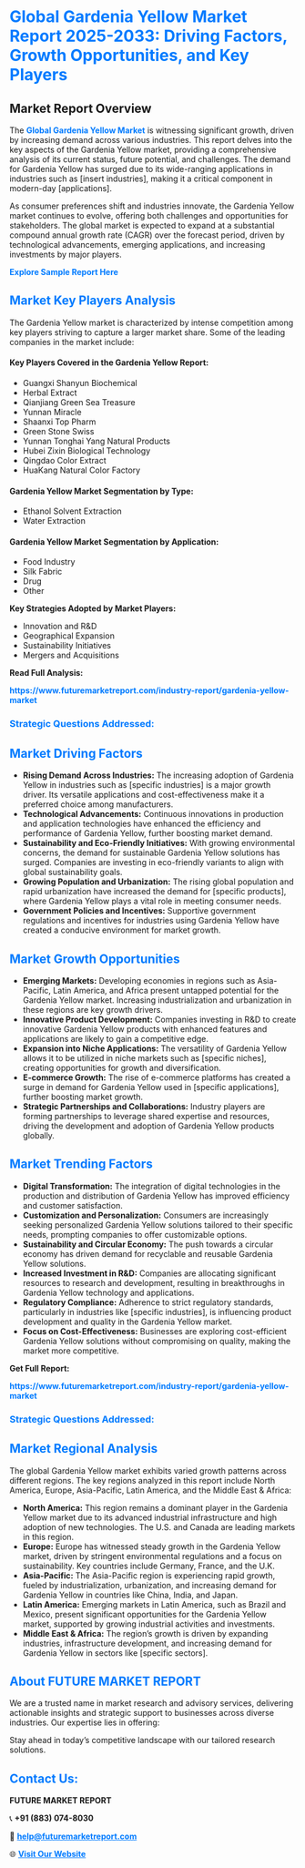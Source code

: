 <h1 style="color: #007BFF;">Global Gardenia Yellow Market Report 2025-2033: Driving Factors, Growth Opportunities, and Key Players</h1>

<section id="overview">
<h2>Market Report Overview</h2>
<p>The <a href="https://www.futuremarketreport.com/industry-report/gardenia-yellow-market" style="color: #007BFF; text-decoration: none;"><strong>Global Gardenia Yellow Market</strong></a> is witnessing significant growth, driven by increasing demand across various industries. This report delves into the key aspects of the Gardenia Yellow market, providing a comprehensive analysis of its current status, future potential, and challenges. The demand for Gardenia Yellow has surged due to its wide-ranging applications in industries such as [insert industries], making it a critical component in modern-day [applications].</p>
<p>As consumer preferences shift and industries innovate, the Gardenia Yellow market continues to evolve, offering both challenges and opportunities for stakeholders. The global market is expected to expand at a substantial compound annual growth rate (CAGR) over the forecast period, driven by technological advancements, emerging applications, and increasing investments by major players.</p>
</section>

<section id="overview">
<p><a href="https://www.futuremarketreport.com/request-sample/reportId=89952" style="color: #007BFF; text-decoration: none;"><strong>Explore Sample Report Here</strong></a></p>
</section>

<section id="key-players">
<h2 style="color: #007BFF;">Market Key Players Analysis</h2>
<p>The Gardenia Yellow market is characterized by intense competition among key players striving to capture a larger market share. Some of the leading companies in the market include:</p>
<h4>Key Players Covered in the Gardenia Yellow Report:</h4>
<ul><li>Guangxi Shanyun Biochemical</li><li>Herbal Extract</li><li>Qianjiang Green Sea Treasure</li><li>Yunnan Miracle</li><li>Shaanxi Top Pharm</li><li>Green Stone Swiss</li><li>Yunnan Tonghai Yang Natural Products</li><li>Hubei Zixin Biological Technology</li><li>Qingdao Color Extract</li><li>HuaKang Natural Color Factory</li></ul>
<h4>Gardenia Yellow Market Segmentation by Type:</h4>
<ul><li>Ethanol Solvent Extraction</li><li>Water Extraction</li></ul>

<h4>Gardenia Yellow Market Segmentation by Application:</h4>
<ul><li>Food Industry</li><li>Silk Fabric</li><li>Drug</li><li>Other</li></ul>
<p><strong>Key Strategies Adopted by Market Players:</strong></p>
<ul>
<li>Innovation and R&D</li>
<li>Geographical Expansion</li>
<li>Sustainability Initiatives</li>
<li>Mergers and Acquisitions</li>
</ul>
</section>

<section>
<p><strong>Read Full Analysis: </strong></p><a href="https://www.futuremarketreport.com/industry-report/gardenia-yellow-market" style="color: #007BFF; text-decoration: none;"><strong>https://www.futuremarketreport.com/industry-report/gardenia-yellow-market</strong></a>
<h3 style="color: #007BFF;">Strategic Questions Addressed:</h3>
</section>

<section id="driving-factors">
<h2 style="color: #007BFF;">Market Driving Factors</h2>
<ul>
<li><strong>Rising Demand Across Industries:</strong> The increasing adoption of Gardenia Yellow in industries such as [specific industries] is a major growth driver. Its versatile applications and cost-effectiveness make it a preferred choice among manufacturers.</li>
<li><strong>Technological Advancements:</strong> Continuous innovations in production and application technologies have enhanced the efficiency and performance of Gardenia Yellow, further boosting market demand.</li>
<li><strong>Sustainability and Eco-Friendly Initiatives:</strong> With growing environmental concerns, the demand for sustainable Gardenia Yellow solutions has surged. Companies are investing in eco-friendly variants to align with global sustainability goals.</li>
<li><strong>Growing Population and Urbanization:</strong> The rising global population and rapid urbanization have increased the demand for [specific products], where Gardenia Yellow plays a vital role in meeting consumer needs.</li>
<li><strong>Government Policies and Incentives:</strong> Supportive government regulations and incentives for industries using Gardenia Yellow have created a conducive environment for market growth.</li>
</ul>
</section>

<section id="growth-opportunities">
<h2 style="color: #007BFF;">Market Growth Opportunities</h2>
<ul>
<li><strong>Emerging Markets:</strong> Developing economies in regions such as Asia-Pacific, Latin America, and Africa present untapped potential for the Gardenia Yellow market. Increasing industrialization and urbanization in these regions are key growth drivers.</li>
<li><strong>Innovative Product Development:</strong> Companies investing in R&D to create innovative Gardenia Yellow products with enhanced features and applications are likely to gain a competitive edge.</li>
<li><strong>Expansion into Niche Applications:</strong> The versatility of Gardenia Yellow allows it to be utilized in niche markets such as [specific niches], creating opportunities for growth and diversification.</li>
<li><strong>E-commerce Growth:</strong> The rise of e-commerce platforms has created a surge in demand for Gardenia Yellow used in [specific applications], further boosting market growth.</li>
<li><strong>Strategic Partnerships and Collaborations:</strong> Industry players are forming partnerships to leverage shared expertise and resources, driving the development and adoption of Gardenia Yellow products globally.</li>
</ul>
</section>

<section id="trending-factors">
<h2 style="color: #007BFF;">Market Trending Factors</h2>
<ul>
<li><strong>Digital Transformation:</strong> The integration of digital technologies in the production and distribution of Gardenia Yellow has improved efficiency and customer satisfaction.</li>
<li><strong>Customization and Personalization:</strong> Consumers are increasingly seeking personalized Gardenia Yellow solutions tailored to their specific needs, prompting companies to offer customizable options.</li>
<li><strong>Sustainability and Circular Economy:</strong> The push towards a circular economy has driven demand for recyclable and reusable Gardenia Yellow solutions.</li>
<li><strong>Increased Investment in R&D:</strong> Companies are allocating significant resources to research and development, resulting in breakthroughs in Gardenia Yellow technology and applications.</li>
<li><strong>Regulatory Compliance:</strong> Adherence to strict regulatory standards, particularly in industries like [specific industries], is influencing product development and quality in the Gardenia Yellow market.</li>
<li><strong>Focus on Cost-Effectiveness:</strong> Businesses are exploring cost-efficient Gardenia Yellow solutions without compromising on quality, making the market more competitive.</li>
</ul>
</section>

<section>
<p><strong>Get Full Report: </strong></p><a href="https://www.futuremarketreport.com/industry-report/gardenia-yellow-market" style="color: #007BFF; text-decoration: none;"><strong>https://www.futuremarketreport.com/industry-report/gardenia-yellow-market</strong></a>
<h3 style="color: #007BFF;">Strategic Questions Addressed:</h3>
</section>


<section id="regional-analysis">
<h2 style="color: #007BFF;">Market Regional Analysis</h2>
<p>The global Gardenia Yellow market exhibits varied growth patterns across different regions. The key regions analyzed in this report include North America, Europe, Asia-Pacific, Latin America, and the Middle East & Africa:</p>
<ul>
<li><strong>North America:</strong> This region remains a dominant player in the Gardenia Yellow market due to its advanced industrial infrastructure and high adoption of new technologies. The U.S. and Canada are leading markets in this region.</li>
<li><strong>Europe:</strong> Europe has witnessed steady growth in the Gardenia Yellow market, driven by stringent environmental regulations and a focus on sustainability. Key countries include Germany, France, and the U.K.</li>
<li><strong>Asia-Pacific:</strong> The Asia-Pacific region is experiencing rapid growth, fueled by industrialization, urbanization, and increasing demand for Gardenia Yellow in countries like China, India, and Japan.</li>
<li><strong>Latin America:</strong> Emerging markets in Latin America, such as Brazil and Mexico, present significant opportunities for the Gardenia Yellow market, supported by growing industrial activities and investments.</li>
<li><strong>Middle East & Africa:</strong> The region’s growth is driven by expanding industries, infrastructure development, and increasing demand for Gardenia Yellow in sectors like [specific sectors].</li>
</ul>
</section>

<footer>
<h2 style="color: #007BFF;">About FUTURE MARKET REPORT</h2>
<p>We are a trusted name in market research and advisory services, delivering actionable insights and strategic support to businesses across diverse industries. Our expertise lies in offering:</p>

<p>Stay ahead in today’s competitive landscape with our tailored research solutions.</p>

<h2 style="color: #007BFF;">Contact Us:</h2>
<p><strong>FUTURE MARKET REPORT</strong></p>
<p>📞 <strong>+91 (883) 074-8030</strong></p>
<p>📧 <strong><a href="mailto:help@futuremarketreport.com" style="color: #007BFF;">help@futuremarketreport.com</a></strong></p>
<p>🌐 <strong><a href="https://www.futuremarketreport.com/" style="color: #007BFF;">Visit Our Website</a></strong></p>
</footer>